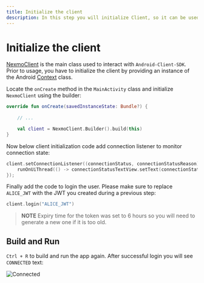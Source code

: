 ```yaml
---
title: Initialize the client
description: In this step you will initialize Client, so it can be used within the application.
---
```


# Initialize the client

[NexmoClient](https://developer.nexmo.com/sdk/stitch/android/com/nexmo/client/NexmoClient.html) is the main class used to interact with `Android-Client-SDK`. Prior to usage, you have to initialize the client by providing an instance of the Android [Context](https://developer.android.com/reference/android/content/Context) class. 

Locate the `onCreate` method in the `MainActivity` class and initialize `NexmoClient` using the builder:

```kotlin
override fun onCreate(savedInstanceState: Bundle?) {
    
    // ...

    val client = NexmoClient.Builder().build(this)
}
```

Now below client initialization code add connection listener to monitor connection state:

```kotlin
client.setConnectionListener((connectionStatus, connectionStatusReason) -> {
    runOnUiThread(() -> connectionStatusTextView.setText(connectionStatus.toString()));
});
``` 

 Finally add the code to login the user. Please make sure to replace `ALICE_JWT` with the JWT you created during a previous step:

```kotlin
client.login("ALICE_JWT")
```

> **NOTE** Expiry time for the token was set to 6 hours so you will need to generate a new one if it is too old.

## Build and Run

`Ctrl + R` to build and run the app again. After successful login you will see `CONNECTED` text:

![Connected](/screenshots/tutorials/client-sdk/phone-to-app/connected.png)
